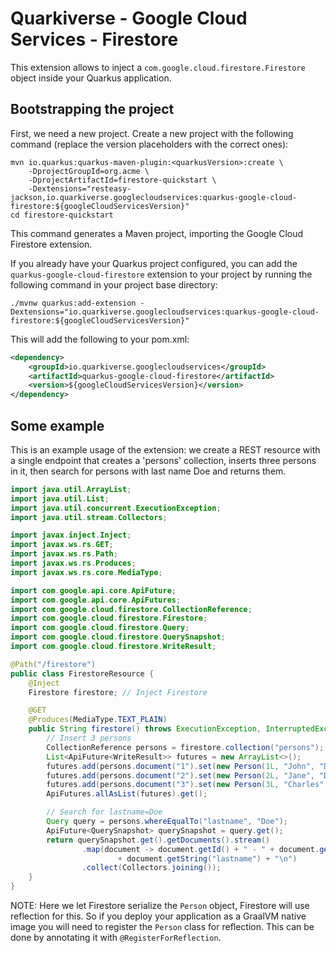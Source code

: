 # Quarkiverse - Google Cloud Services - Firestore

This extension allows to inject a `com.google.cloud.firestore.Firestore` object inside your Quarkus application.

## Bootstrapping the project

First, we need a new project. Create a new project with the following command (replace the version placeholders with the correct ones):

```shell script
mvn io.quarkus:quarkus-maven-plugin:<quarkusVersion>:create \
    -DprojectGroupId=org.acme \
    -DprojectArtifactId=firestore-quickstart \
    -Dextensions="resteasy-jackson,io.quarkiverse.googlecloudservices:quarkus-google-cloud-firestore:${googleCloudServicesVersion}"
cd firestore-quickstart
```

This command generates a Maven project, importing the Google Cloud Firestore extension.

If you already have your Quarkus project configured, you can add the `quarkus-google-cloud-firestore` extension to your project by running the following command in your project base directory:
```shell script
./mvnw quarkus:add-extension -Dextensions="io.quarkiverse.googlecloudservices:quarkus-google-cloud-firestore:${googleCloudServicesVersion}"
```

This will add the following to your pom.xml:

```xml
<dependency>
    <groupId>io.quarkiverse.googlecloudservices</groupId>
    <artifactId>quarkus-google-cloud-firestore</artifactId>
    <version>${googleCloudServicesVersion}</version>
</dependency>
```

## Some example

This is an example usage of the extension: we create a REST resource with a single endpoint that creates a 'persons' collection,
inserts three persons in it, then search for persons with last name Doe and returns them.

```java
import java.util.ArrayList;
import java.util.List;
import java.util.concurrent.ExecutionException;
import java.util.stream.Collectors;

import javax.inject.Inject;
import javax.ws.rs.GET;
import javax.ws.rs.Path;
import javax.ws.rs.Produces;
import javax.ws.rs.core.MediaType;

import com.google.api.core.ApiFuture;
import com.google.api.core.ApiFutures;
import com.google.cloud.firestore.CollectionReference;
import com.google.cloud.firestore.Firestore;
import com.google.cloud.firestore.Query;
import com.google.cloud.firestore.QuerySnapshot;
import com.google.cloud.firestore.WriteResult;

@Path("/firestore")
public class FirestoreResource {
    @Inject
    Firestore firestore; // Inject Firestore

    @GET
    @Produces(MediaType.TEXT_PLAIN)
    public String firestore() throws ExecutionException, InterruptedException {
        // Insert 3 persons
        CollectionReference persons = firestore.collection("persons");
        List<ApiFuture<WriteResult>> futures = new ArrayList<>();
        futures.add(persons.document("1").set(new Person(1L, "John", "Doe")));
        futures.add(persons.document("2").set(new Person(2L, "Jane", "Doe")));
        futures.add(persons.document("3").set(new Person(3L, "Charles", "Baudelaire")));
        ApiFutures.allAsList(futures).get();

        // Search for lastname=Doe
        Query query = persons.whereEqualTo("lastname", "Doe");
        ApiFuture<QuerySnapshot> querySnapshot = query.get();
        return querySnapshot.get().getDocuments().stream()
                .map(document -> document.getId() + " - " + document.getString("firstname") + " "
                        + document.getString("lastname") + "\n")
                .collect(Collectors.joining());
    }
}
```

NOTE: Here we let Firestore serialize the `Person` object, Firestore will use reflection for this.
So if you deploy your application as a GraalVM native image you will need to register the `Person` class for reflection.
This can be done by annotating it with `@RegisterForReflection`.